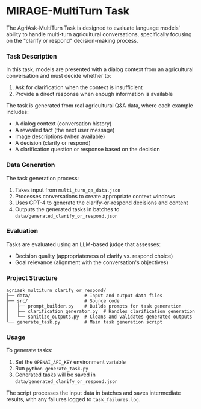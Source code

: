 # MIRAGE-MultiTurn Task

The AgriAsk-MultiTurn Task is designed to evaluate language models' ability to handle multi-turn agricultural conversations, specifically focusing on the "clarify or respond" decision-making process.

### Task Description

In this task, models are presented with a dialog context from an agricultural conversation and must decide whether to:
1. Ask for clarification when the context is insufficient
2. Provide a direct response when enough information is available

The task is generated from real agricultural Q&A data, where each example includes:
- A dialog context (conversation history)
- A revealed fact (the next user message)
- Image descriptions (when available)
- A decision (clarify or respond)
- A clarification question or response based on the decision

### Data Generation

The task generation process:
1. Takes input from `multi_turn_qa_data.json`
2. Processes conversations to create appropriate context windows
3. Uses GPT-4 to generate the clarify-or-respond decisions and content
4. Outputs the generated tasks in batches to `data/generated_clarify_or_respond.json`

### Evaluation

Tasks are evaluated using an LLM-based judge that assesses:
- Decision quality (appropriateness of clarify vs. respond choice)
- Goal relevance (alignment with the conversation's objectives)

### Project Structure

```
agriask_multiturn_clarify_or_respond/
├── data/                    # Input and output data files
├── src/                     # Source code
│   ├── prompt_builder.py    # Builds prompts for task generation
│   ├── clarification_generator.py  # Handles clarification generation
│   └── sanitize_outputs.py  # Cleans and validates generated outputs
└── generate_task.py         # Main task generation script
```

### Usage

To generate tasks:
1. Set the `OPENAI_API_KEY` environment variable
2. Run `python generate_task.py`
3. Generated tasks will be saved in `data/generated_clarify_or_respond.json`

The script processes the input data in batches and saves intermediate results, with any failures logged to `task_failures.log`.
